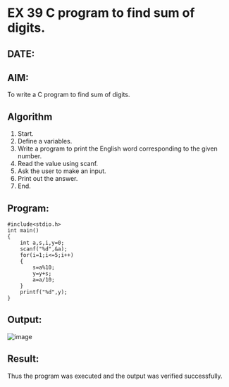 # EX 39 C program to find sum of digits.
## DATE:
## AIM:
To write a C program to find sum of digits.

## Algorithm
1. Start.
2. Define a variables.
3. Write a program to print the English word corresponding to the given number.
4. Read the value using scanf.
5. Ask the user to make an input.
6. Print out the answer.
7. End.
  
## Program:
```
#include<stdio.h>
int main()
{
    int a,s,i,y=0;
    scanf("%d",&a);
    for(i=1;i<=5;i++)
    {
        s=a%10;
        y=y+s;
        a=a/10;
    }
    printf("%d",y);
}
```

## Output:

![image](https://github.com/user-attachments/assets/071ba6f9-c4a6-4907-9431-5d3110748ca3)

## Result:
Thus the program was executed and the output was verified successfully.
